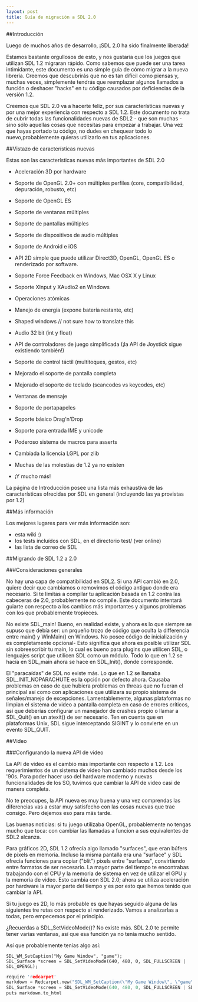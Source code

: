 ```yaml
---
layout: post
title: Guía de migración a SDL 2.0
---
```


##Introducción

Luego de muchos años de desarrollo, ¡SDL 2.0 ha sido finalmente liberada!

Estamos bastante orgullosos de esto, y nos gustaría que los juegos que utilizan SDL 1.2 migraran rápido. Como sabemos que puede ser una tarea intimidante, este documento es una simple guía de cómo migrar a la nueva librería. Creemos que descubrirás que no es tan difícil como piensas y, muchas veces, simplemente tendrás que reemplazar algunos llamados a función o deshacer "hacks" en tu código causados por deficiencias de la versión 1.2.

Creemos que SDL 2.0 va a hacerte feliz, por sus características nuevas y por una mejor experiencia con respecto a SDL 1.2. Este documento no trata de cubrir todas las funcionalidades nuevas de SDL2 - que son muchas - sino sólo aquellas cosas que necesitas para empezar a trabajar. Una vez que hayas portado tu código, no dudes en chequear todo lo nuevo,probablemente quieras utilizarlo en tus aplicaciones.

##Vistazo de características nuevas

Estas son las características nuevas más importantes de SDL 2.0

* Aceleración 3D por hardware
* Soporte de OpenGL 2.0+ con múltiples perfiles (core, compatibilidad, depuración, robusto, etc)
* Soporte de OpenGL ES
* Soporte de ventanas múltiples
* Soporte de pantallas múltiples
* Soporte de dispositivos de audio múltiples
* Soporte de Android e iOS
* API 2D simple que puede utilizar Direct3D, OpenGL, OpenGL ES o renderizado por software.
* Soporte Force Feedback en Windows, Mac OSX X y Linux
* Soporte XInput y XAudio2 en Windows
* Operaciones atómicas
* Manejo de energía (expone batería restante, etc)
* Shaped windows // not sure how to translate this
* Audio 32 bit (int y float)
* API de controladores de juego simplificada (¡la API de Joystick sigue existiendo también!)
* Soporte de control táctil (multitoques, gestos, etc)
* Mejorado el soporte de pantalla completa
* Mejorado el soporte de teclado (scancodes vs keycodes, etc)
* Ventanas de mensaje
* Soporte de portapapeles
* Soporte básico Drag'n'Drop
* Soporte para entrada IME y unicode

* Poderoso sistema de macros para asserts
* Cambiada la licencia LGPL por zlib
* Muchas de las molestias de 1.2 ya no existen
* ¡Y mucho más!

La página de Introducción posee una lista más exhaustiva de las características ofrecidas por SDL en general (incluyendo las ya provistas por 1.2)

##Más información

Los mejores lugares para ver más información son:

* esta wiki :)
* los tests incluídos con SDL, en el directorio test/ (ver online)
* las lista de correo de SDL

##Migrando de SDL 1.2 a 2.0

###Consideraciones generales

No hay una capa de compatibilidad en SDL2. Si una API cambió en 2.0, quiere decir que cambiamos o removimos el código antiguo donde era necesario. Si te limitas a compilar tu aplicación basada en 1.2 contra las cabeceras de 2.0, probablemente no compile. Este documento intentará guiarte con respecto a los cambios más importantes y algunos problemas con los que probablemente tropieces.

No existe SDL_main! Bueno, en realidad existe, y ahora es lo que siempre se supuso que debía ser: un prqueño trozo de código que oculta la differencia entre main() y WinMain() en Windows. No posee código de inicialización y es completamente opcional- Esto significa que ahora es posible utilizar SDL sin sobreescribir tu main, lo cual es bueno para plugins que utilicen SDL, o lenguajes script que utilicen SDL como un módulo. Todo lo que en 1.2 se hacía en SDL_main ahora se hace en SDL_Init(), donde corresponde.

El "paracaídas" de SDL no existe más. Lo que en 1.2 se llamaba SDL_INIT_NOPARACHUTE es la opción por defecto ahora. Causaba problemas en caso de que hubiera problemas en threas que no fueran el principal así como con aplicaciones que utilizara su propio sistema de señales/manejo de excepciones. Lamentablemente, algunas plataformas no limpian el sistema de video a pantalla completa en caso de errores críticos, así que deberías configurar un manejador de crashes propio o llamar a SDL_Quit() en un atexit() de ser necesario.
Ten en cuenta que en plataformas Unix, SDL sigue interceptando SIGINT y lo convierte en un evento SDL_QUIT.

##Video

###Configurando la nueva API de video

La API de video es el cambio más importante con respecto a 1.2. Los requerimientos de un sistema de video han cambiado muchos desde los '90s. Para poder hacer uso del hardware moderno y nuevas funcionalidades de los SO, tuvimos que cambiar la API de video casi de manera completa.

No te preocupes, la API nueva es muy buena y una vez comprendas las diferencias vas a estar muy satisfecho con las cosas nuevas que trae consigo. Pero dejemos eso para más tarde.

Las buenas noticias: si tu juego utilizaba OpenGL, probablemente no tengas mucho que toca: con cambiar las llamadas a funcion a sus equivalentes de SDL2 alcanza.

Para gráficos 2D, SDL 1.2 ofrecía algo llamado "surfaces", que eran búfers de pixels en memoria. Incluso la misma pantalla era una "surface" y SDL ofrecía funciones para copiar ("blit") pixels entre "surfaces", convirtiendo entre formatos de ser necesario. La mayor parte del tiempo te encontrabas trabajando con el CPU y la memoria de sistema en vez de utilizar el GPU y la memoria de video. Esto cambia con SDL 2.0; ahora se utiliza aceleración por hardware la mayor parte del tiempo y es por esto que hemos tenido que cambiar la API.

Si tu juego es 2D, lo más probable es que hayas seguido alguna de las siguientes tre rutas con respecto al renderizado. Vamos a analizarlas a todas, pero empecemos por el principio.

¿Recuerdas a SDL_SetVideoMode()? No existe más. SDL 2.0 te permite tener varias ventanas, así que esa función ya no tenía mucho sentido.

Así que probablemente tenías algo así:

```
SDL_WM_SetCaption("My Game Window", "game");
SDL_Surface *screen = SDL_SetVideoMode(640, 480, 0, SDL_FULLSCREEN | SDL_OPENGL);
```

```C
require 'redcarpet'
markdown = Redcarpet.new("SDL_WM_SetCaption(\"My Game Window\", \"game\");\n
SDL_Surface *screen = SDL_SetVideoMode(640, 480, 0, SDL_FULLSCREEN | SDL_OPENGL);")
puts markdown.to_html
```